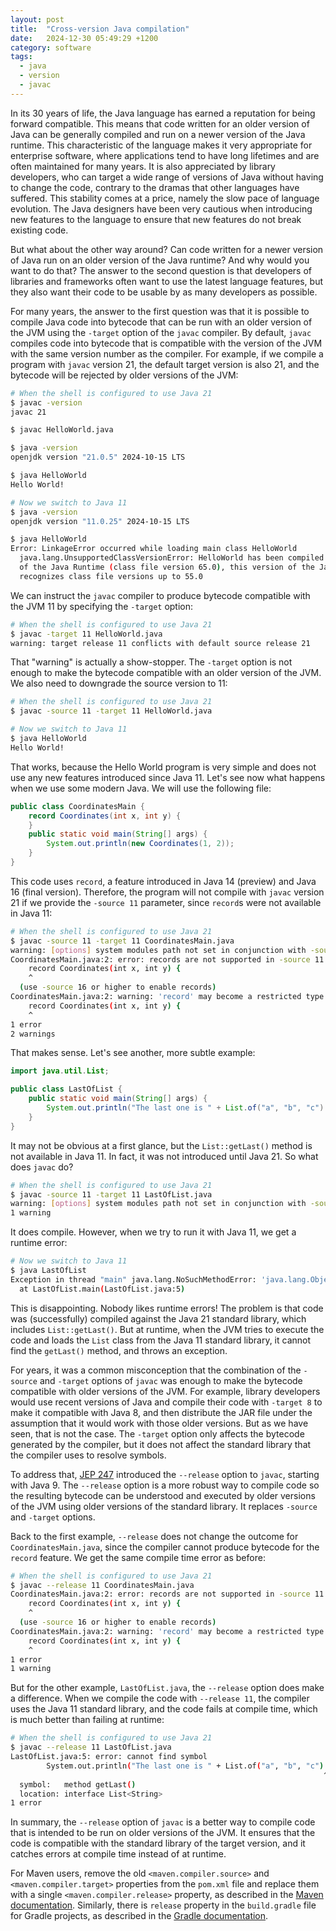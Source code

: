 ```yaml
---
layout: post
title:  "Cross-version Java compilation"
date:   2024-12-30 05:49:29 +1200
category: software
tags:
  - java
  - version
  - javac
---
```


In its 30 years of life, the Java language has earned a reputation for being
forward compatible. This means that code written for an older version of Java can
be generally compiled and run on a newer version of the Java runtime. This characteristic
of the language makes it very appropriate for enterprise software, where applications
tend to have long lifetimes and are often maintained for many years. It is also appreciated
by library developers, who can target a wide range of versions of Java without
having to change the code, contrary to the dramas that other languages have
suffered. This stability comes at a price, namely the slow pace of language evolution.
The Java designers have been very cautious when introducing new features to the
language to ensure that new features do not break existing code.

But what about the other way around? Can code written for a newer version of Java run
on an older version of the Java runtime? And why would you want to do that? The answer
to the second question is that developers of libraries and frameworks often want to
use the latest language features, but they also want their code to be usable by as
many developers as possible.

For many years, the answer to the first question was that it is possible to compile Java code into bytecode
that can be run with an older version of the JVM using the `-target` option of the
`javac` compiler. By default, `javac` compiles code into bytecode that is compatible with the
version of the JVM with the same version number as the compiler. For example, if we compile
a program with `javac` version 21, the default target version is also 21, and the bytecode
will be rejected by older versions of the JVM:

```bash
# When the shell is configured to use Java 21
$ javac -version
javac 21

$ javac HelloWorld.java

$ java -version
openjdk version "21.0.5" 2024-10-15 LTS

$ java HelloWorld
Hello World!

# Now we switch to Java 11
$ java -version
openjdk version "11.0.25" 2024-10-15 LTS

$ java HelloWorld
Error: LinkageError occurred while loading main class HelloWorld
  java.lang.UnsupportedClassVersionError: HelloWorld has been compiled by a more recent version
  of the Java Runtime (class file version 65.0), this version of the Java Runtime only
  recognizes class file versions up to 55.0
```

We can instruct the `javac` compiler to produce bytecode compatible with the JVM 11 by specifying the `-target` option:

```bash
# When the shell is configured to use Java 21
$ javac -target 11 HelloWorld.java
warning: target release 11 conflicts with default source release 21
```

That "warning" is actually a show-stopper. The `-target` option is not enough to make the
bytecode compatible with an older version of the JVM. We also need to downgrade the source
version to 11:

```bash
# When the shell is configured to use Java 21
$ javac -source 11 -target 11 HelloWorld.java

# Now we switch to Java 11
$ java HelloWorld
Hello World!
```

That works, because the Hello World program is very simple and does not use any new features
introduced since Java 11. Let's see now what happens when we use some modern Java.
We will use the following file:

```java
public class CoordinatesMain {
    record Coordinates(int x, int y) {
    }
    public static void main(String[] args) {
        System.out.println(new Coordinates(1, 2));
    }
}
```

This code uses `record`, a feature introduced in Java 14 (preview) and
Java 16 (final version). Therefore, the program will not compile with `javac` version 21
if we provide the `-source 11` parameter, since `record`s were not available in Java 11:

```bash
# When the shell is configured to use Java 21
$ javac -source 11 -target 11 CoordinatesMain.java
warning: [options] system modules path not set in conjunction with -source 11
CoordinatesMain.java:2: error: records are not supported in -source 11
    record Coordinates(int x, int y) {
    ^
  (use -source 16 or higher to enable records)
CoordinatesMain.java:2: warning: 'record' may become a restricted type name in a future release and may be unusable for type declarations or as the element type of an array
    record Coordinates(int x, int y) {
    ^
1 error
2 warnings
```

That makes sense. Let's see another, more subtle example:

```java
import java.util.List;

public class LastOfList {
    public static void main(String[] args) {
        System.out.println("The last one is " + List.of("a", "b", "c").getLast());
    }
}
```

It may not be obvious at a first glance, but the `List::getLast()` method is not available in Java 11.
In fact, it was not introduced until Java 21. So what does `javac` do?

```bash
# When the shell is configured to use Java 21
$ javac -source 11 -target 11 LastOfList.java
warning: [options] system modules path not set in conjunction with -source 11
1 warning
```

It does compile. However, when we try to run it with Java 11, we get a runtime error:

```bash
# Now we switch to Java 11
$ java LastOfList
Exception in thread "main" java.lang.NoSuchMethodError: 'java.lang.Object java.util.List.getLast()'
  at LastOfList.main(LastOfList.java:5)
```

This is disappointing. Nobody likes runtime errors! The problem is that code was
(successfully) compiled against the Java 21 standard library, which includes `List::getLast()`.
But at runtime, when the JVM tries to execute the code and loads the `List` class from the
Java 11 standard library, it cannot find the `getLast()` method, and throws an exception.

For years, it was a common misconception that the combination of the `-source` and
`-target` options of `javac` was enough to
make the bytecode compatible with older versions of the JVM. For example, library developers
would use recent versions of Java and compile their code with `-target 8` to make it
compatible with Java 8, and then distribute the JAR file under the assumption that it would work
with those older versions. But as we have seen, that is not the case. The `-target` option only
affects the bytecode generated by the compiler, but it does not affect the standard library
that the compiler uses to resolve symbols.

To address that, [JEP 247](https://openjdk.org/jeps/247) introduced the `--release` option to `javac`, starting with Java 9.
The `--release` option is a more robust way to compile code so the resulting bytecode can be
understood and executed by older versions of the JVM using older versions of the standard library.
It replaces `-source` and `-target` options.

Back to the first example, `--release` does not change the outcome for `CoordinatesMain.java`, since
the compiler cannot produce bytecode for the `record` feature. We get the same compile time
error as before:

```bash
# When the shell is configured to use Java 21
$ javac --release 11 CoordinatesMain.java
CoordinatesMain.java:2: error: records are not supported in -source 11
    record Coordinates(int x, int y) {
    ^
  (use -source 16 or higher to enable records)
CoordinatesMain.java:2: warning: 'record' may become a restricted type name in a future release and may be unusable for type declarations or as the element type of an array
    record Coordinates(int x, int y) {
    ^
1 error
1 warning
```

But for the other example, `LastOfList.java`, the `--release` option does make a difference.
When we compile the code with `--release 11`, the compiler uses the Java 11 standard library,
and the code fails at compile time, which is much better than failing at runtime:

```bash
# When the shell is configured to use Java 21
$ javac --release 11 LastOfList.java
LastOfList.java:5: error: cannot find symbol
        System.out.println("The last one is " + List.of("a", "b", "c").getLast());
                                                                      ^
  symbol:   method getLast()
  location: interface List<String>
1 error
```

In summary, the `--release` option of `javac` is a better way to compile code that is intended
to be run on older versions of the JVM. It ensures that the code is compatible with the standard
library of the target version, and it catches errors at compile time instead of at runtime.

For Maven users, remove the old `<maven.compiler.source>` and `<maven.compiler.target>`
properties from the `pom.xml` file and replace them with a single `<maven.compiler.release>`
property, as described in the
[Maven documentation](https://maven.apache.org/plugins/maven-compiler-plugin/examples/set-compiler-release.html).
Similarly, there is `release` property in the `build.gradle` file for Gradle projects, as described
in the [Gradle documentation](https://docs.gradle.org/current/dsl/org.gradle.api.tasks.compile.CompileOptions.html#org.gradle.api.tasks.compile.CompileOptions:release).
